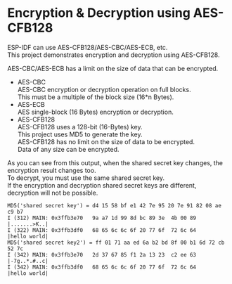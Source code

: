 # Encryption & Decryption using AES-CFB128
ESP-IDF can use AES-CFB128/AES-CBC/AES-ECB, etc.   
This project demonstrates encryption and decryption using AES-CFB128.   

AES-CBC/AES-ECB has a limit on the size of data that can be encrypted.  
- AES-CBC   
	AES-CBC encryption or decryption operation on full blocks.   
	This must be a multiple of the block size (16*n Bytes).   
- AES-ECB   
	AES single-block (16 Bytes) encryption or decryption.   
- AES-CFB128   
	AES-CFB128 uses a 128-bit (16-Bytes) key.   
	This project uses MD5 to generate the key.   
	AES-CFB128 has no limit on the size of data to be encrypted.   
	Data of any size can be encrypted.   

As you can see from this output, when the shared secret key changes, the encryption result changes too.   
To decrypt, you must use the same shared secret key.   
If the encryption and decryption shared secret keys are different, decryption will not be possible.   
```
MD5('shared secret key') = d4 15 58 bf e1 42 7e 95 20 7e 91 82 08 ae c9 b7
I (312) MAIN: 0x3ffb3e70   9a a7 1d 99 8d bc 89 3e  4b 00 89                 |.......>K..|
I (322) MAIN: 0x3ffb3df0   68 65 6c 6c 6f 20 77 6f  72 6c 64                 |hello world|
MD5('shared secret key2') = ff 01 71 aa ed 6a b2 bd 8f 00 b1 6d 72 cb 52 7c
I (342) MAIN: 0x3ffb3e70   2d 37 67 85 f1 2a 13 23  c2 ee 63                 |-7g..*.#..c|
I (342) MAIN: 0x3ffb3df0   68 65 6c 6c 6f 20 77 6f  72 6c 64                 |hello world|
```

